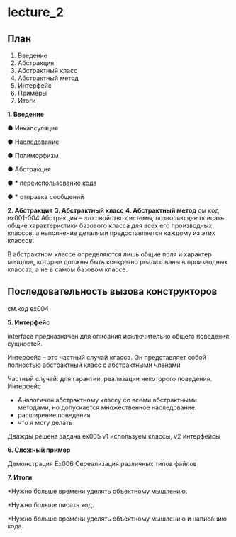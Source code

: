 # lecture_2
## План
1. Введение
2. Абстракция
3. Абстрактный класс
4. Абстрактный метод
5. Интерфейс
6. Примеры
7. Итоги

**1. Введение**

● Инкапсуляция

● Наследование

● Полиморфизм

● Абстракция

● * переиспользование кода

● * отправка сообщений

**2. Абстракция**
**3. Абстрактный класс**
**4. Абстрактный метод**
см код ex001-004
Абстракция – это свойство системы, позволяющее
описать общие характеристики базового класса
для всех его производных классов, а наполнение
деталями предоставляется каждому из этих классов.

В абстрактном классе определяются лишь общие поля
и характер методов, которые должны быть конкретно
реализованы в производных классах, а не в самом
базовом классе.

## Последовательность вызова конструкторов

см.код ex004


**5. Интерфейс**

interface предназначен для описания исключительно
общего поведения сущностей.

Интерфейс – это частный случай класса.
Он представляет собой полностью абстрактный
класс с абстрактными членами

Частный случай: для гарантии, реализации некоторого
поведения.
Интерфейс
* Аналогичен абстрактному классу со всеми абстрактными
 методами, но допускается множественное наследование.
* расширение поведения
* что я могу делать

Дважды решена задача ex005 v1 используем классы, v2 интерфейсы

**6. Сложный пример**

Демонстрация Ex006
Сереализация различных типов файлов

**7. Итоги**

*Нужно больше времени уделять объектному
мышлению.

*Нужно больше писать код.

*Нужно больше времени уделять объектному
мышлению и написанию кода.
